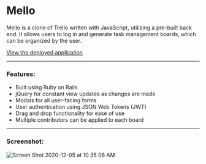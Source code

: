 # Mello

Mello is a clone of Trello written with JavaScript, utilizing a pre-built back end. It allows users to log in and generate task management boards, which can be organized by the user.
  
  
[View the deployed application](https://mello-kevin-northrup.herokuapp.com/)
___

### Features:
- Built using Ruby on Rails
- jQuery for constant view updates as changes are made
- Modals for all user-facing forms
- User authentication using JSON Web Tokens (JWT)
- Drag and drop functionality for ease of use
- Multiple contributors can be applied to each board

___
### Screenshot:
![Screen Shot 2020-12-05 at 10 35 08 AM](https://user-images.githubusercontent.com/69730427/101259393-83b0b380-36dd-11eb-899e-8100d7022b04.png)
